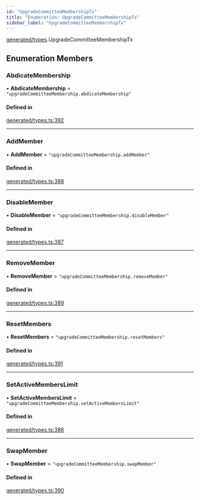 ```yaml
---
id: "UpgradeCommitteeMembershipTx"
title: "Enumeration: UpgradeCommitteeMembershipTx"
sidebar_label: "UpgradeCommitteeMembershipTx"
---
```


[generated/types](../../../../modules/Generated/Types/Types.md).UpgradeCommitteeMembershipTx

## Enumeration Members

### AbdicateMembership

• **AbdicateMembership** = ``"upgradeCommitteeMembership.abdicateMembership"``

#### Defined in

[generated/types.ts:392](https://github.com/PolymeshAssociation/polymesh-sdk/blob/31fdce23/src/generated/types.ts#L392)

___

### AddMember

• **AddMember** = ``"upgradeCommitteeMembership.addMember"``

#### Defined in

[generated/types.ts:388](https://github.com/PolymeshAssociation/polymesh-sdk/blob/31fdce23/src/generated/types.ts#L388)

___

### DisableMember

• **DisableMember** = ``"upgradeCommitteeMembership.disableMember"``

#### Defined in

[generated/types.ts:387](https://github.com/PolymeshAssociation/polymesh-sdk/blob/31fdce23/src/generated/types.ts#L387)

___

### RemoveMember

• **RemoveMember** = ``"upgradeCommitteeMembership.removeMember"``

#### Defined in

[generated/types.ts:389](https://github.com/PolymeshAssociation/polymesh-sdk/blob/31fdce23/src/generated/types.ts#L389)

___

### ResetMembers

• **ResetMembers** = ``"upgradeCommitteeMembership.resetMembers"``

#### Defined in

[generated/types.ts:391](https://github.com/PolymeshAssociation/polymesh-sdk/blob/31fdce23/src/generated/types.ts#L391)

___

### SetActiveMembersLimit

• **SetActiveMembersLimit** = ``"upgradeCommitteeMembership.setActiveMembersLimit"``

#### Defined in

[generated/types.ts:386](https://github.com/PolymeshAssociation/polymesh-sdk/blob/31fdce23/src/generated/types.ts#L386)

___

### SwapMember

• **SwapMember** = ``"upgradeCommitteeMembership.swapMember"``

#### Defined in

[generated/types.ts:390](https://github.com/PolymeshAssociation/polymesh-sdk/blob/31fdce23/src/generated/types.ts#L390)
